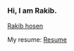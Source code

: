 ### Hi, I am Rakib.
<div class="badge-base LI-profile-badge" data-locale="en_US" data-size="medium" data-theme="dark" data-type="VERTICAL" data-vanity="rakib-hosen-8914b0224" data-version="v1"><a class="badge-base__link LI-simple-link" href="https://bd.linkedin.com/in/rakib-hosen-8914b0224?trk=profile-badge">Rakib hosen</a></div>

My resume: [Resume](https://github.com/Rakib-hosen/Rakib-hosen/blob/master/Rakib%20hosen's%20cv%20.pdf)
              

